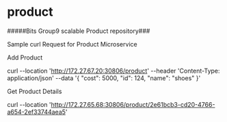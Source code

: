 # product
#####Bits Group9 scalable  Product repository###


Sample curl Request for Product Microservice

Add Product

curl --location 'http://172.27.67.20:30806/product'
--header 'Content-Type: application/json'
--data '{ "cost": 5000, "id": 124, "name": "shoes" }'

Get Product Details

curl --location 'http://172.27.65.68:30806/product/2e61bcb3-cd20-4766-a654-2ef33744aea5'
